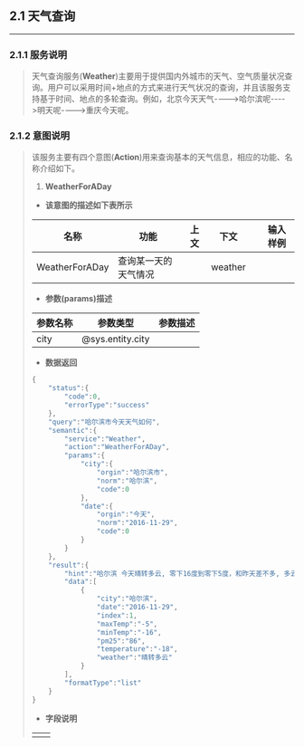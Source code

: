 ## 2.1 天气查询

---

### 2.1.1 服务说明

> 天气查询服务\(**Weather**\)主要用于提供国内外城市的天气、空气质量状况查询。用户可以采用时间+地点的方式来进行天气状况的查询，并且该服务支持基于时间、地点的多轮查询。例如，北京今天天气----&gt;哈尔滨呢----&gt;明天呢----&gt;重庆今天呢。

### 2.1.2 意图说明

> 该服务主要有四个意图\(**Action**\)用来查询基本的天气信息，相应的功能、名称介绍如下。
> 
> 1. **WeatherForADay**
> 
>   * **该意图的描述如下表所示**
> 
>   | 名称 | 功能 | 上文 | 下文 |  | 输入样例 |
>   | --- | --- | --- | --- | --- | --- |
>   | WeatherForADay | 查询某一天的天气情况 |  | weather |  |  |
> 
>   * **参数\(params\)描述**
> 
>   | 参数名称 | 参数类型 | 参数描述 |
>   | --- | --- | --- |
>   | city | @sys.entity.city |  |
> 
>   * **数据返回**
> 
> 
>   ```go
>   {
>       "status":{
>           "code":0,
>           "errorType":"success"
>       },
>       "query":"哈尔滨市今天天气如何",
>       "semantic":{
>           "service":"Weather",
>           "action":"WeatherForADay",
>           "params":{
>               "city":{
>                   "orgin":"哈尔滨市",
>                   "norm":"哈尔滨",
>                   "code":0
>               },
>               "date":{
>                   "orgin":"今天",
>                   "norm":"2016-11-29",
>                   "code":0
>               }
>           }
>       },
>       "result":{
>           "hint":"哈尔滨 今天晴转多云, 零下16度到零下5度，和昨天差不多, 多云不是阴天哦……",
>           "data":[
>               {
>                   "city":"哈尔滨",
>                   "date":"2016-11-29",
>                   "index":1,
>                   "maxTemp":"-5",
>                   "minTemp":"-16",
>                   "pm25":"86",
>                   "temperature":"-18",
>                   "weather":"晴转多云"
>               }
>           ],
>           "formatType":"list"
>       }
>   }
>   ```
> 
>   * **字段说明**
> 
> 
>   |  |  |
>   | --- | --- |
>   |  |  |

### 

